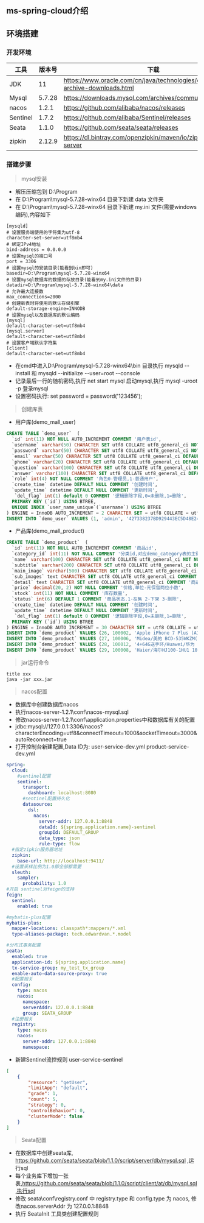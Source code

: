 ## ms-spring-cloud介绍

## 环境搭建

### 开发环境

工具|版本号|下载
---|---|---
JDK | 11 | https://www.oracle.com/cn/java/technologies/oracle-java-archive-downloads.html
Mysql | 5.7.28 | https://downloads.mysql.com/archives/community/
nacos | 1.2.1 | https://github.com/alibaba/nacos/releases
Sentinel | 1.7.2 | https://github.com/alibaba/Sentinel/releases
Seata | 1.1.0 | https://github.com/seata/seata/releases
zipkin | 2.12.9 | https://dl.bintray.com/openzipkin/maven/io/zipkin/java/zipkin-server

### 搭建步骤
> mysql安装
 - 解压压缩包到 D:\Program
 - 在 D:\Program\mysql-5.7.28-winx64 目录下新建 data 文件夹
 - 在 D:\Program\mysql-5.7.28-winx64 目录下新建 my.ini 文件(需要windows编码),内容如下
```
[mysqld]
# 设置服务端使用的字符集为utf-8
character-set-server=utf8mb4
# 绑定IPv4地址
bind-address = 0.0.0.0
# 设置mysql的端口号
port = 3306
# 设置mysql的安装目录(能看到bin即可)
basedir=D:\Program\mysql-5.7.28-winx64
# 设置mysql数据库的数据的存放目录(能看到my.ini文件的目录)
datadir=D:\Program\mysql-5.7.28-winx64\data
# 允许最大连接数
max_connections=2000
# 创建新表时将使用的默认存储引擎
default-storage-engine=INNODB
# 设置mysql以及数据库的默认编码
[mysql]
default-character-set=utf8mb4
[mysql.server]
default-character-set=utf8mb4
# 设置客户端默认字符集
[client]
default-character-set=utf8mb4
```
 - 在cmd中进入D:\Program\mysql-5.7.28-winx64\bin 目录执行 mysqld --install 和 mysqld --initialize --user=root --console
 - 记录最后一行的随机密码,执行 net start mysql 启动mysql,执行 mysql -uroot -p 登录mysql
 - 设置密码执行: set password = password('123456');
>创建库表
 - 用户库(demo_mall_user)
```sql
CREATE TABLE `demo_user`  (
  `id` int(11) NOT NULL AUTO_INCREMENT COMMENT '用户表id',
  `username` varchar(50) CHARACTER SET utf8 COLLATE utf8_general_ci NOT NULL COMMENT '用户名',
  `password` varchar(50) CHARACTER SET utf8 COLLATE utf8_general_ci NOT NULL COMMENT '用户密码,MD5加密',
  `email` varchar(50) CHARACTER SET utf8 COLLATE utf8_general_ci DEFAULT NULL,
  `phone` varchar(20) CHARACTER SET utf8 COLLATE utf8_general_ci DEFAULT NULL,
  `question` varchar(100) CHARACTER SET utf8 COLLATE utf8_general_ci DEFAULT NULL COMMENT '找回密码问题',
  `answer` varchar(100) CHARACTER SET utf8 COLLATE utf8_general_ci DEFAULT NULL COMMENT '找回密码答案',
  `role` int(4) NOT NULL COMMENT '角色0-管理员,1-普通用户',
  `create_time` datetime DEFAULT NULL COMMENT '创建时间',
  `update_time` datetime DEFAULT NULL COMMENT '更新时间',
   `del_flag` int(1) default 0 COMMENT '逻辑删除字段,0=未删除,1=删除',
  PRIMARY KEY (`id`) USING BTREE,
  UNIQUE INDEX `user_name_unique`(`username`) USING BTREE
) ENGINE = InnoDB AUTO_INCREMENT = 2 CHARACTER SET = utf8 COLLATE = utf8_general_ci ROW_FORMAT = Compact;
INSERT INTO `demo_user` VALUES (1, 'admin', '427338237BD929443EC5D48E24FD2B1A', 'admin@happymmall.com', '13800138000', '问题', '答案', 1, '2016-11-06 16:56:45', '2017-04-04 19:27:36',0);
```
    
 - 产品库(demo_mall_product)
```sql
CREATE TABLE `demo_product`  (
  `id` int(11) NOT NULL AUTO_INCREMENT COMMENT '商品id',
  `category_id` int(11) NOT NULL COMMENT '分类id,对应demo_category表的主键',
  `name` varchar(100) CHARACTER SET utf8 COLLATE utf8_general_ci NOT NULL COMMENT '商品名称',
  `subtitle` varchar(200) CHARACTER SET utf8 COLLATE utf8_general_ci DEFAULT NULL COMMENT '商品副标题',
  `main_image` varchar(500) CHARACTER SET utf8 COLLATE utf8_general_ci DEFAULT NULL COMMENT '产品主图,url相对地址',
  `sub_images` text CHARACTER SET utf8 COLLATE utf8_general_ci COMMENT '图片地址,json格式,扩展用',
  `detail` text CHARACTER SET utf8 COLLATE utf8_general_ci COMMENT '商品详情',
  `price` decimal(20, 2) NOT NULL COMMENT '价格,单位-元保留两位小数',
  `stock` int(11) NOT NULL COMMENT '库存数量',
  `status` int(6) DEFAULT 1 COMMENT '商品状态.1-在售 2-下架 3-删除',
  `create_time` datetime DEFAULT NULL COMMENT '创建时间',
  `update_time` datetime DEFAULT NULL COMMENT '更新时间',
   `del_flag` int(1) default 0 COMMENT '逻辑删除字段,0=未删除,1=删除',
  PRIMARY KEY (`id`) USING BTREE
) ENGINE = InnoDB AUTO_INCREMENT = 30 CHARACTER SET = utf8 COLLATE = utf8_general_ci ROW_FORMAT = Compact;
INSERT INTO `demo_product` VALUES (26, 100002, 'Apple iPhone 7 Plus (A1661) 128G 玫瑰金色 移动联通电信4G手机', 'iPhone 7,现更以红色呈现.', 'test', 'test', 'test', 6999.00, 9991, 1, NULL, '2017-04-13 21:45:41',0);
INSERT INTO `demo_product` VALUES (27, 100006, 'Midea/美的 BCD-535WKZM(E)冰箱双开门对开门风冷无霜智能电家用', '送品牌烤箱,五一大促', 'test', 'test', 'test', 3299.00, 8876, 1, '2017-04-13 18:51:54', '2017-04-13 21:45:41',0);
INSERT INTO `demo_product` VALUES (28, 100012, '4+64G送手环/Huawei/华为 nova 手机P9/P10plus青春', 'NOVA青春版1999元', 'test', 'test', 'test', 1999.00, 9994, 1, '2017-04-13 18:57:18', '2017-04-13 21:45:41',0);
INSERT INTO `demo_product` VALUES (29, 100008, 'Haier/海尔HJ100-1HU1 10公斤滚筒洗衣机全自动带烘干家用大容量 洗烘一体', '门店机型 德邦送货', 'test', 'test', 'test', 4299.00, 9993, 1, '2017-04-13 19:07:47', '2017-04-13 21:45:41',0);
```
> jar运行命令
```
title xxx 
java -jar xxx.jar
```
> nacos配置
 - 数据库中创建数据库nacos
 - 执行nacos-server-1.2.1\conf\nacos-mysql.sql
 - 修改nacos-server-1.2.1\conf\application.properties中和数据库有关的配置
 - jdbc:mysql://127.0.0.1:3306/nacos?characterEncoding=utf8&connectTimeout=1000&socketTimeout=3000&autoReconnect=true
 - 打开控制台新建配置,Data ID为: user-service-dev.yml  product-service-dev.yml
```yaml
spring:
  cloud:
    #sentinel配置
    sentinel:
      transport:
        dashboard: localhost:8080
      #sentinel配置持久化
      datasource:
        dsl:
          nacos:
            server-addr: 127.0.0.1:8848
            dataId: ${spring.application.name}-sentinel
            groupId: DEFAULT_GROUP
            data_type: json
            rule-type: flow
  #指定zipkin服务器地址  
  zipkin:
    base-url: http://localhost:9411/
  #设置采样比例为1.0即全部都需要
  sleuth:
    sampler:
      probability: 1.0
#开启 sentinel对feign的支持
feign:
  sentinel:
    enabled: true

#mybatis-plus配置
mybatis-plus:
  mapper-locations: classpath*:mappers/*.xml
  type-aliases-package: tech.edwardvan.*.model

#分布式事务配置
seata:
  enabled: true
  application-id: ${spring.application.name}
  tx-service-group: my_test_tx_group
  enable-auto-data-source-proxy: true
  #配置相关
  config:
    type: nacos
    nacos:
      namespace:
      serverAddr: 127.0.0.1:8848
      group: SEATA_GROUP
  #注册相关
  registry:
    type: nacos
    nacos:
      server-addr: 127.0.0.1:8848
      namespace:
```
 - 新建Sentinel流控规则 user-service-sentinel
```json
[
    {
        "resource": "getUser",
        "limitApp": "default",
        "grade": 1,
        "count": 5,
        "strategy": 0,
        "controlBehavior": 0,
        "clusterMode": false
    }
]
```
> Seata配置
 - 在数据库中创建seata库, https://github.com/seata/seata/blob/1.1.0/script/server/db/mysql.sql ,运行sql
 - 每个业务库下增加一张表,https://github.com/seata/seata/blob/1.1.0/script/client/at/db/mysql.sql,执行sql
 - 修改 seata\conf\registry.conf 中 registry.type 和 config.type 为 nacos, 修改nacos.serverAddr 为 127.0.0.1:8848
 - 执行 SeataInit 工具类创建配置规则
 